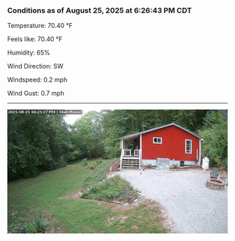 ### Conditions as of August 25, 2025 at 6:26:43 PM CDT 

Temperature: 70.40 &deg;F

Feels like: 70.40 &deg;F

Humidity: 65%

Wind Direction: SW

Windspeed: 0.2 mph

Wind Gust: 0.7 mph

---

<img src="./images/latest.jpeg"/>


